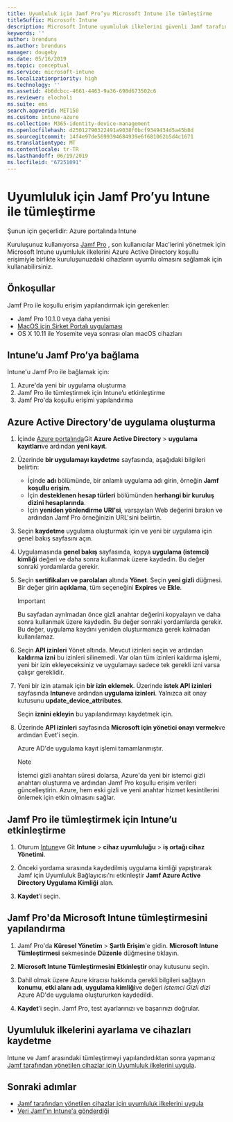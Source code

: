 ```yaml
---
title: Uyumluluk için Jamf Pro’yu Microsoft Intune ile tümleştirme
titleSuffix: Microsoft Intune
description: Microsoft Intune uyumluluk ilkelerini güvenli Jamf tarafından yönetilen cihazlar için Azure Active Directory koşullu erişimiyle birlikte kullanın.
keywords: ''
author: brenduns
ms.author: brenduns
manager: dougeby
ms.date: 05/16/2019
ms.topic: conceptual
ms.service: microsoft-intune
ms.localizationpriority: high
ms.technology: ''
ms.assetid: 4b6dcbcc-4661-4463-9a36-698d673502c6
ms.reviewer: elocholi
ms.suite: ems
search.appverid: MET150
ms.custom: intune-azure
ms.collection: M365-identity-device-management
ms.openlocfilehash: d25012790322491a9038f0bcf9349434d5a45b8d
ms.sourcegitcommit: 14f4e97de5699394684939e6f681062b5d4c1671
ms.translationtype: MT
ms.contentlocale: tr-TR
ms.lasthandoff: 06/19/2019
ms.locfileid: "67251091"
---
```

# <a name="integrate-jamf-pro-with-intune-for-compliance"></a>Uyumluluk için Jamf Pro’yu Intune ile tümleştirme

Şunun için geçerlidir: Azure portalında Intune

Kuruluşunuz kullanıyorsa [Jamf Pro](https://www.jamf.com) , son kullanıcılar Mac'lerini yönetmek için Microsoft Intune uyumluluk ilkelerini Azure Active Directory koşullu erişimiyle birlikte kuruluşunuzdaki cihazların uyumlu olmasını sağlamak için kullanabilirsiniz.

## <a name="prerequisites"></a>Önkoşullar

Jamf Pro ile koşullu erişim yapılandırmak için gerekenler:

- Jamf Pro 10.1.0 veya daha yenisi
- [MacOS için Şirket Portalı uygulaması](https://aka.ms/macoscompanyportal)
- OS X 10.11 ile Yosemite veya sonrası olan macOS cihazları

## <a name="connecting-intune-to-jamf-pro"></a>Intune’u Jamf Pro’ya bağlama

Intune'u Jamf Pro ile bağlamak için:

1. Azure'da yeni bir uygulama oluşturma
2. Jamf Pro ile tümleştirmek için Intune’u etkinleştirme
3. Jamf Pro'da koşullu erişimi yapılandırma

## <a name="create-an-application-in-azure-active-directory"></a>Azure Active Directory'de uygulama oluşturma

1. İçinde [Azure portalında](https://portal.azure.com)Git **Azure Active Directory** > **uygulama kayıtları**ve ardından **yeni kayıt**. 

2. Üzerinde **bir uygulamayı kaydetme** sayfasında, aşağıdaki bilgileri belirtin:
   - İçinde **adı** bölümünde, bir anlamlı uygulama adı girin, örneğin **Jamf koşullu erişim**.
   - İçin **desteklenen hesap türleri** bölümünden **herhangi bir kuruluş dizini hesaplarında**. 
   - İçin **yeniden yönlendirme URI'si**, varsayılan Web değerini bırakın ve ardından Jamf Pro örneğinizin URL'sini belirtin.  

3. Seçin **kaydetme** uygulama oluşturmak için ve yeni bir uygulama için genel bakış sayfasını açın.  

4. Uygulamasında **genel bakış** sayfasında, kopya **uygulama (istemci) kimliği** değeri ve daha sonra kullanmak üzere kaydedin. Bu değer sonraki yordamlarda gerekir.  

5. Seçin **sertifikaları ve parolaları** altında **Yönet**. Seçin **yeni gizli** düğmesi. Bir değer girin **açıklama**, tüm seçeneğini **Expires** ve **Ekle**.

   > [!IMPORTANT]  
   > Bu sayfadan ayrılmadan önce gizli anahtar değerini kopyalayın ve daha sonra kullanmak üzere kaydedin. Bu değer sonraki yordamlarda gerekir. Bu değer, uygulama kaydını yeniden oluşturmanıza gerek kalmadan kullanılamaz.  

6. Seçin **API izinleri** Yönet altında.  Mevcut izinleri seçin ve ardından **kaldırma izni** bu izinleri silinemedi. Var olan tüm izinleri kaldırma işlemi, yeni bir izin ekleyeceksiniz ve uygulamayı sadece tek gerekli izni varsa çalışır gereklidir.  

7. Yeni bir izin atamak için **bir izin eklemek**. Üzerinde **istek API izinleri** sayfasında **Intune**ve ardından **uygulama izinleri**. Yalnızca ait onay kutusunu **update_device_attributes**.  

   Seçin **iznini ekleyin** bu yapılandırmayı kaydetmek için.  

8. Üzerinde **API izinleri** sayfasında **Microsoft için yönetici onayı vermek**ve ardından Evet'i seçin.  

   Azure AD'de uygulama kayıt işlemi tamamlanmıştır.


    > [!NOTE]
    > İstemci gizli anahtarı süresi dolarsa, Azure'da yeni bir istemci gizli anahtarı oluşturma ve ardından Jamf Pro koşullu erişim verileri güncelleştirin. Azure, hem eski gizli ve yeni anahtar hizmet kesintilerini önlemek için etkin olmasını sağlar.

## <a name="enable-intune-to-integrate-with-jamf-pro"></a>Jamf Pro ile tümleştirmek için Intune’u etkinleştirme

1. Oturum [Intune](https://go.microsoft.com/fwlink/?linkid=2090973)ve Git **Intune** > **cihaz uyumluluğu** > **iş ortağı cihaz Yönetimi**.

2. Önceki yordama sırasında kaydedilmiş uygulama kimliği yapıştırarak Jamf için Uyumluluk Bağlayıcısı'nı etkinleştir **Jamf Azure Active Directory Uygulama Kimliği** alan.

3. **Kaydet**’i seçin.

## <a name="configure-microsoft-intune-integration-in-jamf-pro"></a>Jamf Pro'da Microsoft Intune tümleştirmesini yapılandırma

1. Jamf Pro'da **Küresel Yönetim** > **Şartlı Erişim**'e gidin. **Microsoft Intune Tümleştirmesi** sekmesinde **Düzenle** düğmesine tıklayın.

2. **Microsoft Intune Tümleştirmesini Etkinleştir** onay kutusunu seçin.

3. Dahil olmak üzere Azure kiracısı hakkında gerekli bilgileri sağlayın **konumu**, **etki alanı adı**, **uygulama kimliği**ve değeri *istemci Gizli dizi* Azure AD'de uygulama oluştururken kaydedildi.  

4. **Kaydet**’i seçin. Jamf Pro, test ayarlarınızı ve başarınızı doğrular.

## <a name="set-up-compliance-policies-and-register-devices"></a>Uyumluluk ilkelerini ayarlama ve cihazları kaydetme

Intune ve Jamf arasındaki tümleştirmeyi yapılandırdıktan sonra yapmanız [Jamf tarafından yönetilen cihazlar için Uyumluluk ilkelerini uygula](conditional-access-assign-jamf.md).



## <a name="next-steps"></a>Sonraki adımlar

- [Jamf tarafından yönetilen cihazlar için uyumluluk ilkelerini uygula](conditional-access-assign-jamf.md)
- [Veri Jamf'ın Intune'a gönderdiği](data-jamf-sends-to-intune.md)
